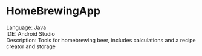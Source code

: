 # HomeBrewingApp
  Language: Java<br>
  IDE: Android Studio<br>
  Description: Tools for homebrewing beer, includes calculations and a recipe creator and storage
